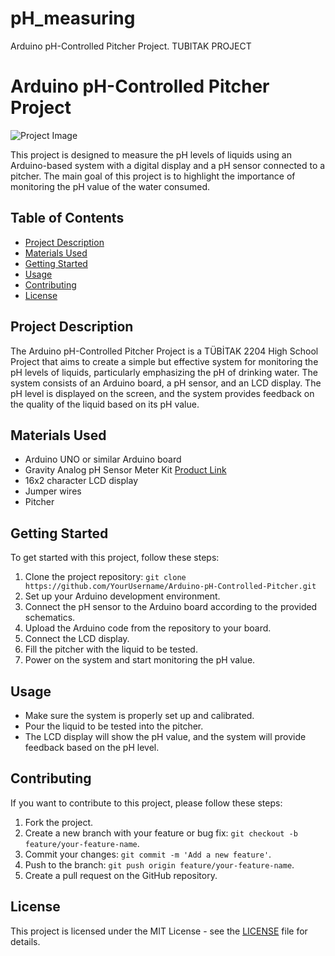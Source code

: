 # pH_measuring
Arduino pH-Controlled Pitcher Project. TUBITAK PROJECT

# Arduino pH-Controlled Pitcher Project

![Project Image](project_image.jpg)

This project is designed to measure the pH levels of liquids using an Arduino-based system with a digital display and a pH sensor connected to a pitcher. The main goal of this project is to highlight the importance of monitoring the pH value of the water consumed.

## Table of Contents

- [Project Description](#project-description)
- [Materials Used](#materials-used)
- [Getting Started](#getting-started)
- [Usage](#usage)
- [Contributing](#contributing)
- [License](#license)

## Project Description

The Arduino pH-Controlled Pitcher Project is a TÜBİTAK 2204 High School Project that aims to create a simple but effective system for monitoring the pH levels of liquids, particularly emphasizing the pH of drinking water. The system consists of an Arduino board, a pH sensor, and an LCD display. The pH level is displayed on the screen, and the system provides feedback on the quality of the liquid based on its pH value.

## Materials Used

- Arduino UNO or similar Arduino board
- Gravity Analog pH Sensor Meter Kit [Product Link](https://store.arduino.cc/products/gravity-analog-ph-sensor-meter-kit)
- 16x2 character LCD display
- Jumper wires
- Pitcher

## Getting Started

To get started with this project, follow these steps:

1. Clone the project repository: `git clone https://github.com/YourUsername/Arduino-pH-Controlled-Pitcher.git`
2. Set up your Arduino development environment.
3. Connect the pH sensor to the Arduino board according to the provided schematics.
4. Upload the Arduino code from the repository to your board.
5. Connect the LCD display.
6. Fill the pitcher with the liquid to be tested.
7. Power on the system and start monitoring the pH value.

## Usage

- Make sure the system is properly set up and calibrated.
- Pour the liquid to be tested into the pitcher.
- The LCD display will show the pH value, and the system will provide feedback based on the pH level.

## Contributing

If you want to contribute to this project, please follow these steps:

1. Fork the project.
2. Create a new branch with your feature or bug fix: `git checkout -b feature/your-feature-name`.
3. Commit your changes: `git commit -m 'Add a new feature'`.
4. Push to the branch: `git push origin feature/your-feature-name`.
5. Create a pull request on the GitHub repository.

## License

This project is licensed under the MIT License - see the [LICENSE](LICENSE) file for details.
